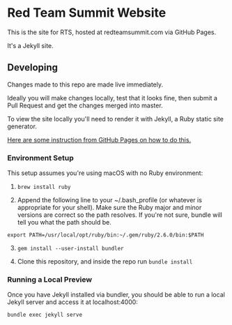 # Red Team Summit Website

This is the site for RTS, hosted at redteamsummit.com via GitHub Pages.

It's a Jekyll site.

## Developing

Changes made to this repo are made live immediately.

Ideally you will make changes locally, test that it looks fine, then submit a
Pull Request and get the changes merged into master.

To view the site locally you'll need to render it with Jekyll, a Ruby static
site generator.

[Here are some instruction from GitHub Pages on how to do this.](https://help.github.com/en/github/working-with-github-pages/testing-your-github-pages-site-locally-with-jekyll)

### Environment Setup

This setup assumes you're using macOS with no Ruby environment:

1. `brew install ruby`

2. Append the following line to your ~/.bash_profile (or whatever is
   appropriate for your shell). Make sure the Ruby major and minor versions
   are correct so the path resolves. If you're not sure, bundle will tell
   you what the path should be.

```
export PATH=/usr/local/opt/ruby/bin:~/.gem/ruby/2.6.0/bin:$PATH
```

3. `gem install --user-install bundler`

4. Clone this repository, and inside the repo run `bundle install`

### Running a Local Preview

Once you have Jekyll installed via bundler, you should be able to run a local
Jekyll server and access it at localhost:4000:

```
bundle exec jekyll serve
```
